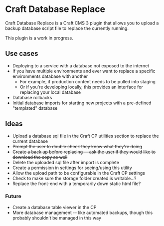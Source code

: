 # Craft Database Replace

Craft Database Replace is a Craft CMS 3 plugin that allows you to upload a backup database script file to replace the currently running.

This plugin is a work in progress.

## Use cases

* Deploying to a service with a database not exposed to the internet
* If you have multiple environments and ever want to replace a specific environments database with another
    - For example, if production content needs to be pulled into staging
    - Or if you're developing locally, this provides an interface for replacing your local database
* Database rollbacks
* Initial database imports for starting new projects with a pre-defined "templated" database

## Ideas

* Upload a database sql file in the Craft CP utilities section to replace the current database
* <s>Prompt the user to double check they know what they're doing</s>
* <s>Create a back up before replacing -- ask the user if they would like to download the copy as well</s>
* Delete the uploaded sql file after import is complete
* Create a permission in settings for seeing/using this utility
* Allow the upload path to be configurable in the Craft CP settings
* Check to make sure the storage folder created is writable...?
* Replace the front-end with a temporarily down static html file?

### Future

* Create a database table viewer in the CP
* More database management -- like automated backups, though this probably shouldn't be managed in this way
